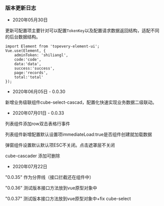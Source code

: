 <!--
 * @Author: shiliangL
 * @Date: 2020-05-30 12:25:29
 * @LastEditTime: 2020-07-22 11:12:08
 * @LastEditors: Do not edit
 * @Description: 
 * @FilePath: /topevery-element-ui-v2/examples/docs/zh-CN/updatelog.md
--> 
### 版本更新日志

- 2020年05月30日

更新可配置项主要针对可以配置`TokenKey`以及配置请求数据返回结构，适配不同的后台数据结构。

``` JS
import Element from 'topevery-element-ui';
Vue.use(Element, {
    adminToken: 'shiliangl',
    code:'code',
    data:'data',
    success:'success',
    page:'records',
    total:'total'
});
```

- 2020年06月05日 - 0.0.30

新增业务级联组件cube-select-cascad，配置化快速实现业务数据二级联动。


- 2020年07月01日 - 0.0.33

列表组件添加row双击表格行事件

列表组件新增配置默认设置项immediateLoad:true是否组件创建就加载数据

弹窗组件设置默认默认项ESC不关闭。点击遮罩层不关闭

cube-cascader 添加可删除

- 2020年07月22日

"0.0.35" 作为分界线（接口拦截还在组件中）

"0.0.36" 测试版本接口方法放到vue原型对象中

"0.0.37" 测试版本接口方法放到vue原型对象中+fix cube-select
